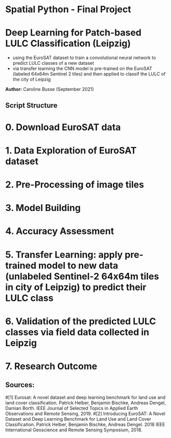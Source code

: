 # Spatial Python - Final Project
# **Deep Learning for Patch-based LULC Classification (Leipzig)**

- using the EuroSAT dataset to train a convolutional neural network to predict LULC classes of a new dataset
- via transfer learning the CNN model is pre-trained on the EuroSAT (labeled 64x64m Sentinel 2 tiles) and then applied to classif the LULC of the city of Leipzig


**Author:** Caroline Busse (September 2021)

## **Script Structure**
# 0. Download EuroSAT data
# 1. Data Exploration of EuroSAT dataset
# 2. Pre-Processing of image tiles
# 3. Model Building
# 4. Accuracy Assessment
# 5. Transfer Learning: apply pre-trained model to new data (unlabeled Sentinel-2 64x64m tiles in city of Leipzig) to predict their LULC class
# 6. Validation of the predicted LULC classes via field data collected in Leipzig
# 7. Research Outcome

## **Sources:**
#[1] Eurosat: A novel dataset and deep learning benchmark for land use and land cover classification. Patrick Helber, Benjamin Bischke, Andreas Dengel, Damian Borth. IEEE Journal of Selected Topics in Applied Earth Observations and Remote Sensing, 2019.
#[2] Introducing EuroSAT: A Novel Dataset and Deep Learning Benchmark for Land Use and Land Cover Classification. Patrick Helber, Benjamin Bischke, Andreas Dengel. 2018 IEEE International Geoscience and Remote Sensing Symposium, 2018.

